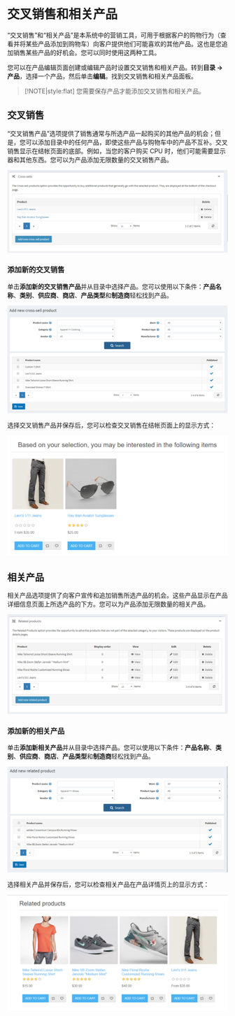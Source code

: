 # 交叉销售和相关产品




“交叉销售”和“相关产品”是本系统中的营销工具，可用于根据客户的购物行为（查看并将某些产品添加到购物车）向客户提供他们可能喜欢的其他产品。这也是您追加销售某些产品的好机会。您可以同时使用这两种工具。

您可以在产品编辑页面创建或编辑产品时设置交叉销售和相关产品。转到**目录 → 产品**，选择一个产品，然后单击**编辑**。找到交叉销售和相关产品面板。

> [!NOTE|style:flat]
> 您需要保存产品才能添加交叉销售和相关产品。


## 交叉销售

“交叉销售产品”选项提供了销售通常与所选产品一起购买的其他产品的机会；但是，您可以添加目录中的任何产品，即使这些产品与购物车中的产品不互补。交叉销售显示在结帐页面的底部。例如，当您的客户购买 CPU 时，他们可能需要显示器和其他东西。您可以为产品添加无限数量的交叉销售产品。

![Img](./FILES/img-20240731164549.png)

### 添加新的交叉销售

单击**添加新的交叉销售产品**并从目录中选择产品。您可以使用以下条件：**产品名称**、**类别**、**供应商**、**商店**、**产品类型**和**制造商**轻松找到产品。

![Img](./FILES/img-20240731164600.png)

选择交叉销售产品并保存后，您可以检查交叉销售在结帐页面上的显示方式：

![Img](./FILES/img-20240731164607.png)

## 相关产品

相关产品选项提供了向客户宣传和追加销售所选产品的机会。这些产品显示在产品详细信息页面上所选产品的下方。您可以为产品添加无限数量的相关产品。

![Img](./FILES/img-20240731164622.png)

### 添加新的相关产品

单击**添加新相关产品**并从目录中选择产品。您可以使用以下条件：**产品名称**、**类别**、**供应商**、**商店**、**产品类型**和**制造商**轻松找到产品。

![Img](./FILES/img-20240731164639.png)

选择相关产品并保存后，您可以检查相关产品在产品详情页上的显示方式：

![Img](./FILES/img-20240731164647.png)
